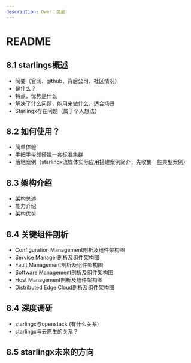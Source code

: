 ```yaml
---
description: Ower：范星
---
```


# README

## 8.1 starlings概述

* 简要（官网、github、背后公司、社区情况）
* 是什么？
* 特点，优势是什么
* 解决了什么问题，能用来做什么，适合场景
* Starlingx存在问题（属于个人想法）

## 8.2 如何使用？

* 简单体验
* 手把手带领搭建一套标准集群
* 落地案例（starlingx流媒体实际应用搭建案例简介，先收集一些典型案例）

## 8.3 架构介绍

* 架构总述
* 能力介绍
* 架构优势

## 8.4 关键组件剖析

* Configuration Management剖析及组件架构图
* Service Manager剖析及组件架构图
* Fault Management剖析及组件架构图
* Software Management剖析及组件架构图
* Host Management剖析及组件架构图
* Distributed Edge Cloud剖析及组件架构图

## 8.4 深度调研

* starlingx与openstack \(有什么关系\)
* starlingx与云原生的关系？

## 8.5 starlingx未来的方向


